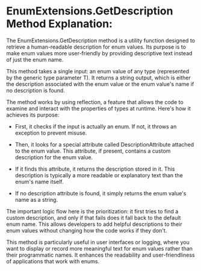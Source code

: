 # EnumExtensions.GetDescription Method Explanation:

The EnumExtensions.GetDescription method is a utility function designed to retrieve a human-readable description for enum values. Its purpose is to make enum values more user-friendly by providing descriptive text instead of just the enum name.

This method takes a single input: an enum value of any type (represented by the generic type parameter T). It returns a string output, which is either the description associated with the enum value or the enum value's name if no description is found.

The method works by using reflection, a feature that allows the code to examine and interact with the properties of types at runtime. Here's how it achieves its purpose:

- First, it checks if the input is actually an enum. If not, it throws an exception to prevent misuse.

- Then, it looks for a special attribute called DescriptionAttribute attached to the enum value. This attribute, if present, contains a custom description for the enum value.

- If it finds this attribute, it returns the description stored in it. This description is typically a more readable or explanatory text than the enum's name itself.

- If no description attribute is found, it simply returns the enum value's name as a string.

The important logic flow here is the prioritization: it first tries to find a custom description, and only if that fails does it fall back to the default enum name. This allows developers to add helpful descriptions to their enum values without changing how the code works if they don't.

This method is particularly useful in user interfaces or logging, where you want to display or record more meaningful text for enum values rather than their programmatic names. It enhances the readability and user-friendliness of applications that work with enums.